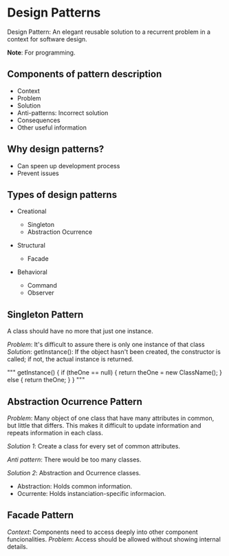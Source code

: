 # Design Patterns

Design Pattern: An elegant reusable solution to a recurrent problem in a context for software design.

__Note__: For programming.

## Components of pattern description

* Context
* Problem
* Solution
* Anti-patterns: Incorrect solution
* Consequences
* Other useful information

## Why design patterns?

* Can speen up development process
* Prevent issues

## Types of design patterns

* Creational
  * Singleton
  * Abstraction Ocurrence

* Structural
  * Facade

* Behavioral
  * Command
  * Observer

## Singleton Pattern

A class should have no more that just one instance.

*Problem*: It's difficult to assure there is only one instance of that class
*Solution*: getInstance(): If the object hasn't been created, the constructor is called; if not, the actual instance is returned.

"""
getInstance() {
	if (theOne == null) {
		return theOne = new ClassName();
	}
	else {
		return theOne;
	}
}
"""

## Abstraction Ocurrence Pattern

*Problem*: Many object of one class that have many attributes in common, but little that differs. This makes it difficult to update information and repeats information in each class.

*Solution 1*: Create a class for every set of common attributes.

*Anti pattern*: There would be too many classes.

*Solution 2*: Abstraction and Ocurrence classes.

* Abstraction: Holds common information.
* Ocurrente: Holds instanciation-specific informacion.

## Facade Pattern

*Context*: Components need to access deeply into other component funcionalities.
*Problem*: Access should be allowed without showing internal details.
